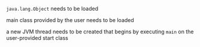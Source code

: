 `java.lang.Object` needs to be loaded 

main class provided by the user needs to be loaded

a new JVM thread needs to be created that begins by executing `main` on the user-provided start class
